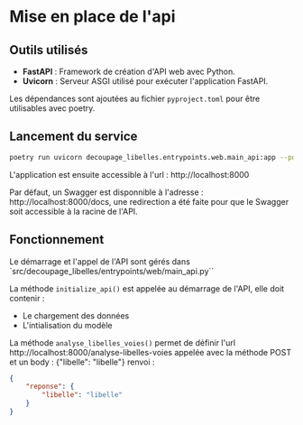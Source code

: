 # Mise en place de l'api

## Outils utilisés

* **FastAPI** : Framework de création d'API web avec Python.
* **Uvicorn** : Serveur ASGI utilisé pour exécuter l'application FastAPI.

Les dépendances sont ajoutées au fichier `pyproject.toml` pour être utilisables avec poetry.

## Lancement du service

```bash
poetry run uvicorn decoupage_libelles.entrypoints.web.main_api:app --port 8000 --reload
```

L'application est ensuite accessible à l'url :  http://localhost:8000

Par défaut, un Swagger est disponnible à l'adresse :  http://localhost:8000/docs, une redirection a été faite pour que le Swagger soit accessible à la racine de l'API.

## Fonctionnement

Le démarrage et l'appel de l'API sont gérés dans  `src/decoupage_libelles/entrypoints/web/main_api.py``

La méthode `initialize_api()` est appelée au démarrage de l'API, elle doit contenir :

- Le chargement des données
- L'intialisation du modèle

La méthode `analyse_libelles_voies()` permet de définir l'url http://localhost:8000/analyse-libelles-voies appelée avec la méthode POST et un body : {"libelle": "libelle"} renvoi :

```json
{
    "reponse": {
        "libelle": "libelle"
    }
}
```
